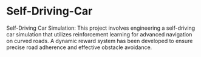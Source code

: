 # Self-Driving-Car
Self-Driving Car Simulation: This project involves engineering a self-driving car simulation that utilizes reinforcement learning for advanced navigation on curved roads. A dynamic reward system has been developed to ensure precise road adherence and effective obstacle avoidance.

